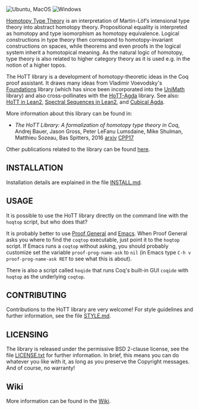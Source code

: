 ![Ubuntu, MacOS](https://github.com/Alizter/HoTT/workflows/Ubuntu,%20MacOS/badge.svg) ![Windows](https://github.com/Alizter/HoTT/workflows/Windows/badge.svg)

[Homotopy Type Theory](http://homotopytypetheory.org/) is an interpretation of
Martin-Löf’s intensional type theory into abstract homotopy theory. Propositional equality
is interpreted as homotopy and type isomorphism as homotopy equivalence. Logical
constructions in type theory then correspond to homotopy-invariant constructions on
spaces, while theorems and even proofs in the logical system inherit a homotopical
meaning. As the natural logic of homotopy, type theory is also related to higher category
theory as it is used e.g. in the notion of a higher topos.

The HoTT library is a development of homotopy-theoretic ideas in the Coq proof assistant.
It draws many ideas from Vladimir Voevodsky's
[Foundations](https://github.com/vladimirias/Foundations) library (which has since been
incorporated into the [UniMath](https://github.com/UniMath/UniMath) library) and also
cross-pollinates with the [HoTT-Agda](https://github.com/HoTT/HoTT-Agda) library.
See also: [HoTT in Lean2](https://github.com/leanprover/lean2/tree/master/hott),
[Spectral Sequences in Lean2](https://github.com/cmu-phil/Spectral), and
[Cubical Agda](https://agda.readthedocs.io/en/v2.6.0.1/language/cubical.html).

More information about this library can be found in:

- _The HoTT Library: A formalization of homotopy type theory in Coq_,
  Andrej Bauer, Jason Gross, Peter LeFanu Lumsdaine, Mike Shulman, Matthieu Sozeau, Bas Spitters, 2016 [arxiv](https://arxiv.org/abs/1610.04591) [CPP17](http://cpp2017.mpi-sws.org/)

Other publications related to the library can be found [here](https://github.com/HoTT/HoTT/wiki/Publications-based-on-the-HoTT-library).

## INSTALLATION

Installation details are explained in the file [INSTALL.md](/INSTALL.md).

## USAGE

It is possible to use the HoTT library directly on the command line with the `hoqtop`
script, but who does that?

It is probably better to use [Proof General](http://proofgeneral.inf.ed.ac.uk) and
[Emacs](http://www.gnu.org/software/emacs/). When Proof General asks you where to find the
`coqtop` executable, just point it to the `hoqtop` script. If Emacs runs a `coqtop`
without asking, you should probably customize set the variable `proof-prog-name-ask` to
`nil` (in Emacs type `C-h v proof-prog-name-ask RET` to see what this is about).

There is also a script called `hoqide` that runs Coq's built-in GUI `coqide`
with `hoqtop` as the underlying `coqtop`.

## CONTRIBUTING

Contributions to the HoTT library are very welcome! For style
guidelines and further information, see the file [STYLE.md](/STYLE.md).

## LICENSING

The library is released under the permissive BSD 2-clause license, see the file
[LICENSE.txt](/LICENSE.txt) for further information. In brief, this means you can do whatever you like
with it, as long as you preserve the Copyright messages. And of course, no warranty!

## Wiki

More information can be found in the [Wiki](https://github.com/HoTT/HoTT/wiki).
